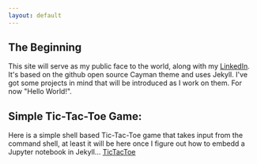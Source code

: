 ```yaml
---
layout: default
---
```


## The Beginning

This site will serve as my public face to the world, along with my [LinkedIn](http://www.linkedin.com/in/don-krasky-09052185/). It's based on the github open source Cayman theme and uses Jekyll. I've got some projects in mind that will be introduced as I work on them. For now "Hello World!". 

## Simple Tic-Tac-Toe Game:

Here is a simple shell based Tic-Tac-Toe game that takes input from the command shell, at least it will be here once I figure out how to embedd a Jupyter notebook in Jekyll... [TicTacToe](https://mybinder.org/v2/gh/DonKrasky/PythonNotebooks/HEAD)
